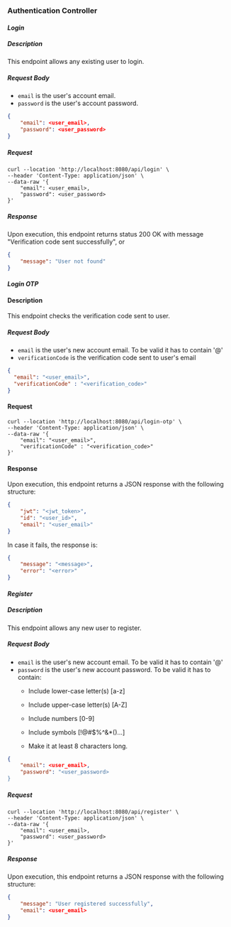### **Authentication Controller**
#### _Login_
##### Description
This endpoint allows any existing user to login.
##### Request Body
* `email` is the user's account email.
* `password` is the user's account password.
``` JSON
{
    "email": <user_email>,
    "password": <user_password>
}
```
##### Request
``` Curl
curl --location 'http://localhost:8080/api/login' \
--header 'Content-Type: application/json' \
--data-raw '{
    "email": <user_email>,
    "password": <user_password>
}'
```
##### Response
Upon execution, this endpoint returns status 200 OK with message "Verification code sent successfully", or 
```JSON
{
    "message": "User not found"
}
```

#### _Login OTP_
#### Description
This endpoint checks the verification code sent to user.
##### Request Body
* `email` is the user's new account email. To be valid it has to contain '@'
* `verificationCode` is the verification code sent to user's email
````JSON
{
  "email": "<user_email>",
  "verificationCode" : "<verification_code>"
}
````
#### Request
````Curl
curl --location 'http://localhost:8080/api/login-otp' \
--header 'Content-Type: application/json' \
--data-raw '{
    "email": "<user_email>",
    "verificationCode" : "<verification_code>"
}'
````
#### Response
Upon execution, this endpoint returns a JSON response with the following structure:
````Json
{
    "jwt": "<jwt_token>",
    "id": "<user_id>",
    "email": "<user_email>"
}
````
In case it fails, the response is:
````Json
{
    "message": "<message>",
    "error": "<error>"
}
````

#### _Register_
##### Description
This endpoint allows any new user to register.
##### Request Body
* `email` is the user's new account email. To be valid it has to contain '@'
* `password` is the user's new account password. To be valid it has to contain:
    * Include lower-case letter(s) [a-z]

    * Include upper-case letter(s) [A-Z]

    * Include numbers [0-9]

    * Include symbols [!@#$%^&*()...]

    * Make it at least 8 characters long.
``` JSON
{
    "email": <user_email>,
    "password": "<user_password>
}
```
##### Request
``` Curl
curl --location 'http://localhost:8080/api/register' \
--header 'Content-Type: application/json' \
--data-raw '{
    "email": <user_email>,
    "password": <user_password>
}'
```
##### Response
Upon execution, this endpoint returns a JSON response with the following structure:
``` JSON
{
    "message": "User registered successfully",
    "email": <user_email>
}
```